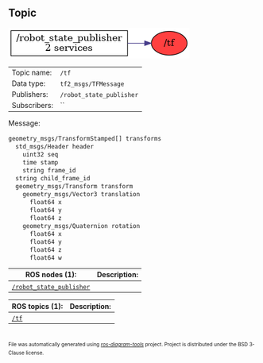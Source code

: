 <!--
File was automatically generated using 'ros-diagram-tools' project.
Project is distributed under the BSD 3-Clause license.
-->

## Topic

[![/tf](t__tf.png "/tf")](t__tf.png)

|     |     |
| --- | --- |
| Topic name: | `/tf` |
| Data type: | `tf2_msgs/TFMessage` |
| Publishers: | `/robot_state_publisher` |
| Subscribers: | `` |

Message:
```
geometry_msgs/TransformStamped[] transforms
  std_msgs/Header header
    uint32 seq
    time stamp
    string frame_id
  string child_frame_id
  geometry_msgs/Transform transform
    geometry_msgs/Vector3 translation
      float64 x
      float64 y
      float64 z
    geometry_msgs/Quaternion rotation
      float64 x
      float64 y
      float64 z
      float64 w

```


| ROS nodes (1): | Description: |
| -------------- | ------------ |
| [`/robot_state_publisher`](n__robot_state_publisher.md) |  |

| ROS topics (1): | Description: |
| --------------- | ------------ |
| [`/tf`](t__tf.md) |  |


</br>
<font size="1">
File was automatically generated using <a href="https://github.com/anetczuk/ros-diagram-tools"><i>ros-diagram-tools</i></a> project.
Project is distributed under the BSD 3-Clause license.
</font>

